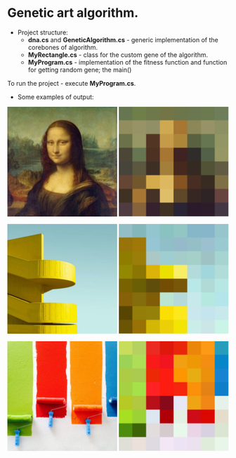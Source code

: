 # Genetic art algorithm.

- Project structure:
  - **dna.cs** and **GeneticAlgorithm.cs** - generic implementation of the corebones of algorithm.
  - **MyRectangle.cs** - class for the custom gene of the algorithm.
  - **MyProgram.cs** - implementation of the fitness function and function for getting random gene; the main()

To run the project - execute **MyProgram.cs**.

- Some examples of output: 
<p align="middle">
<img src="https://github.com/LeoSvalov/Spring2020-AI-Assignment2/blob/master/GeneticAlgo/512x512/3.jpg" width="250" >
<img src="https://github.com/LeoSvalov/Spring2020-AI-Assignment2/blob/master/GeneticAlgo/examples/output3.png" width="250" > 
</p>

<p align="middle">
<img src="https://github.com/LeoSvalov/Spring2020-AI-Assignment2/blob/master/GeneticAlgo/512x512/4.jpg" width="250" >
<img src="https://github.com/LeoSvalov/Spring2020-AI-Assignment2/blob/master/GeneticAlgo/examples/output4.png" width="250" > 
</p>

<p align="middle">
<img src="https://github.com/LeoSvalov/Spring2020-AI-Assignment2/blob/master/GeneticAlgo/512x512/5.jpg" width="250" >
<img src="https://github.com/LeoSvalov/Spring2020-AI-Assignment2/blob/master/GeneticAlgo/examples/output5.png" width="250" > 
</p>
